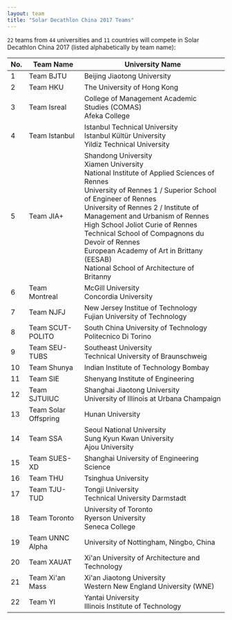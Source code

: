 ```yaml
---
layout: team
title: "Solar Decathlon China 2017 Teams"
---
```


`22` teams from `44` universities and `11` countries will compete in Solar Decathlon China 2017 (listed alphabetically by team name):

<table class="table table-striped">
	<thead>
		<tr>
			<th>No.</th>
			<th>Team Name</th>
			<th>University Name</th>
		</tr>
	</thead>
	<tbody>
		<tr>
			<td>1</td>
			<td>Team BJTU</td>
			<td>Beijing Jiaotong University</td>
		</tr>
		<tr>
			<td>2</td>
			<td>Team HKU</td>
			<td>The University of Hong Kong</td>
		</tr>
		<tr>
			<td>3</td>
			<td>Team Isreal</td>
			<td>
				College of Management Academic Studies (COMAS)<br>
				Afeka College
			</td>
		</tr>
		<tr>
			<td>4</td>
			<td>Team Istanbul</td>
			<td>
				Istanbul Technical University<br>
				Istanbul Kültür University<br>
				Yildiz Technical University
			</td>
		</tr>
		<tr>
			<td>5</td>
			<td>Team JIA+</td>
			<td>
				Shandong University<br>
				Xiamen University<br>
				National Institute of Applied Sciences of Rennes<br>
				University of Rennes 1 / Superior School of Engineer of Rennes<br>
				University of Rennes 2 / Institute of Management and Urbanism of Rennes<br>
				High School Joliot Curie of Rennes<br>
				Technical School of Compagnons du Devoir of Rennes<br>
				European Academy of Art in Brittany (EESAB)<br>
				National School of Architecture of Britanny
			</td>
		</tr>
		<tr>
			<td>6</td>
			<td>Team Montreal</td>
			<td>
				McGill University<br>
				Concordia University
			</td>
		</tr>
		<tr>
			<td>7</td>
			<td>Team NJFJ</td>
			<td>
				New Jersey Institue of Technology<br>
				Fujian University of Technology
			</td>
		</tr>
		<tr>
			<td>8</td>
			<td>Team SCUT-POLITO</td>
			<td>
				South China University of Technology<br>
				Politecnico Di Torino
			</td>
		</tr>
		<tr>
			<td>9</td>
			<td>Team SEU-TUBS</td>
			<td>
				Southeast University<br>
				Technical University of Braunschweig
			</td>
		</tr>
		<tr>
			<td>10</td>
			<td>Team Shunya</td>
			<td>Indian Institute of Technology Bombay</td>
		</tr>
		<tr>
			<td>11</td>
			<td>Team SIE</td>
			<td>Shenyang Institute of Engineering</td>
		</tr>
		<tr>
			<td>12</td>
			<td>Team SJTUIUC</td>
			<td>
				Shanghai Jiaotong University<br>
				University of Illinois at Urbana Champaign
			</td>
		</tr>
		<tr>
			<td>13</td>
			<td>Team Solar Offspring</td>
			<td>Hunan University</td>
		</tr>
		<tr>
			<td>14</td>
			<td>Team SSA</td>
			<td>
				Seoul National University<br>
				Sung Kyun Kwan University<br>
				Ajou University
			</td>
		</tr>
		<tr>
			<td>15</td>
			<td>Team SUES-XD</td>
			<td>Shanghai University of Engineering Science</td>
		</tr>
		<tr>
			<td>16</td>
			<td>Team THU</td>
			<td>Tsinghua University</td>
		</tr>
		<tr>
			<td>17</td>
			<td>Team TJU-TUD</td>
			<td>
				Tongji University<br>
				Technical University Darmstadt
			</td>
		</tr>
		<tr>
			<td>18</td>
			<td>Team Toronto</td>
			<td>
				University of Toronto<br>
				Ryerson University<br>
				Seneca College
			</td>
		</tr>
		<tr>
			<td>19</td>
			<td>Team UNNC Alpha</td>
			<td>University of Nottingham, Ningbo, China</td>
		</tr>
		<tr>
			<td>20</td>
			<td>Team XAUAT</td>
			<td>Xi'an University of Architecture and Technology</td>
		</tr>
		<tr>
			<td>21</td>
			<td>Team Xi'an Mass</td>
			<td>
				Xi'an Jiaotong University<br>
				Western New England University (WNE)
			</td>
		</tr>
		<tr>
			<td>22</td>
			<td>Team YI</td>
			<td>
				Yantai University<br>
				Illinois Institute of Technology
			</td>
		</tr>
	</tbody>
</table>
